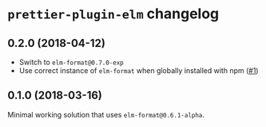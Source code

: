 # `prettier-plugin-elm` changelog

## 0.2.0 (2018-04-12)

* Switch to `elm-format@0.7.0-exp`
* Use correct instance of `elm-format` when globally installed with npm ([#1](https://github.com/gicentre/prettier-plugin-elm/issues/1))

## 0.1.0 (2018-03-16)

Minimal working solution that uses `elm-format@0.6.1-alpha`.
